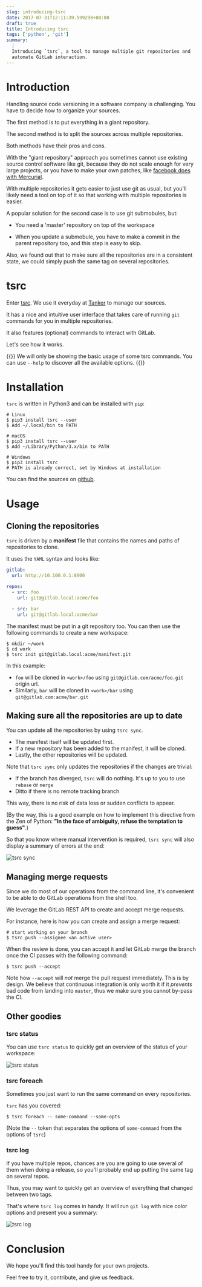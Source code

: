 ```yaml
---
slug: introducing-tsrc
date: 2017-07-31T12:11:39.599298+00:00
draft: true
title: Introducing tsrc
tags: ['python', 'git']
summary:
  |
  Introducing `tsrc`, a tool to manage multiple git repositories and
  automate GitLab interaction.
---
```


# Introduction

Handling source code versioning in a software company is challenging. You have to decide
how to organize your sources.

The first method is to put everything in a giant repository.

The second method is to split the sources across multiple repositories.

Both methods have their pros and cons.

With the "giant repository" approach you sometimes cannot use existing source
control software like git, because they do not scale enough for very large
projects, or you have to make your own patches, like
[facebook does with Mercurial](
https://code.facebook.com/posts/218678814984400/scaling-mercurial-at-facebook/).

With multiple repositories it gets easier to just use git as usual,
but you'll likely need a tool on top of it so that working with multiple
repositories is easier.

A popular solution for the second case is to use git submobules, but:

 * You need a 'master' repository on top of the workspace

 * When you update a submobule, you have to make a commit in the parent
   repository too, and this step is easy to skip.

Also, we found out that to make sure all the repositories are in a consistent
state, we could simply push the same tag on several repositories.


# tsrc

Enter [tsrc](https://github.com/TankerApp/tsrc). We use it everyday
at [Tanker](https://tanker.io) to manage our sources.

It has a nice and intuitive user interface that takes care of running
`git` commands for you in multiple repositories.

It also features (optional) commands to interact with GitLab.

Let's see how it works.

{{<note>}}
We will only be showing the basic usage of some tsrc commands.
You can use `--help` to discover all the available options.
{{</note>}}


# Installation

`tsrc` is written in Python3 and can be installed with `pip`:

```console
# Linux
$ pip3 install tsrc --user
$ Add ~/.local/bin to PATH

# macOS
$ pip3 install tsrc --user
$ Add ~/Library/Python/3.x/bin to PATH

# Windows
$ pip3 install tsrc
# PATH is already correct, set by Windows at installation
```

You can find the sources on [github](https://github.com/TankerApp/tsrc).

# Usage

## Cloning the repositories

`tsrc` is driven by a **manifest** file that contains the names and paths of
repositories to clone.

It uses the `YAML` syntax and looks like:

```yaml
gitlab:
  url: http://10.100.0.1:8000

repos:
  - src: foo
    url: git@gitlab.local:acme/foo

  - src: bar
    url: git@gitlab.local:acme/bar
```

The manifest must be put in a git repository too. You can then use the following
commands to create a new workspace:

```console
$ mkdir ~/work
$ cd work
$ tsrc init git@gitlab.local:acme/manifest.git
```

In this example:

* `foo` will be cloned in `<work>/foo` using `git@gitlab.com/acme/foo.git` origin url.
* Similarly, `bar` will be cloned in `<work>/bar` using `git@gitlab.com:acme/bar.git`

## Making sure all the repositories are up to date

You can update all the repositories by using `tsrc sync`.

* The manifest itself will be updated first.
* If a new repository has been added to the manifest, it will be cloned.
* Lastly, the other repositories will be updated.

Note that `tsrc sync` only updates the repositories if the changes are trivial:

* If the branch has diverged, `tsrc` will do nothing. It's up to you to use
  `rebase` or `merge`
* Ditto if there is no remote tracking branch

This way, there is no risk of data loss or sudden conflicts to appear.

(By the way, this is a good example on how to implement this directive
from the Zen of Python: **"In the face of ambiguity, refuse the temptation to guess"**.)

So that you know where manual intervention is required, `tsrc sync` will also
display a summary of errors at the end:

![tsrc sync](/pics/tsrc-sync.png)


## Managing merge requests

Since we do most of our operations from the command line, it's convenient to be
able to do GitLab operations from the shell too.

We leverage the GitLab REST API to create and accept merge requests.

For instance, here is how you can create and assign a merge request:

```console
# start working on your branch
$ tsrc push --assignee <an active user>
```

When the review is done, you can accept it and let GitLab
merge the branch once the CI passes with the following command:

```console
$ tsrc push --accept
```

Note how `--accept` will _not_ merge the pull request immediately. This is by
design. We believe that continuous integration is only worth it if it _prevents_
bad code from landing into `master`, thus we make sure you cannot by-pass the CI.

## Other goodies

### tsrc status

You can use `tsrc status` to quickly get an overview of the status of your
workspace:

![tsrc status](/pics/tsrc-status.png)

### tsrc foreach

Sometimes you just want to run the same command on every repositories.

`tsrc` has you covered:

```console
$ tsrc foreach -- some-command --some-opts
```

(Note the `--` token that separates the options of `some-command` from the
options of `tsrc`)


### tsrc log

If you have multiple repos, chances are you are going to use several of them
when doing a release, so you'll probably end up putting the same tag on several
repos.

Thus, you may want to quickly get an overview of everything that changed between
two tags.

That's where `tsrc log` comes in handy. It will run `git log` with nice
color options and present you a summary:

![tsrc log](/pics/tsrc-log.png)


# Conclusion

We hope you'll find this tool handy for your own projects.

Feel free to try it, contribute, and give us feedback.
